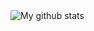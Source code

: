 <img src="https://github-readme-stats.vercel.app/api?username=Odsku&show_icons=true&theme=dracula&include_all_commits=true&count_private=true&layout=compact" alt="My github stats"/>

